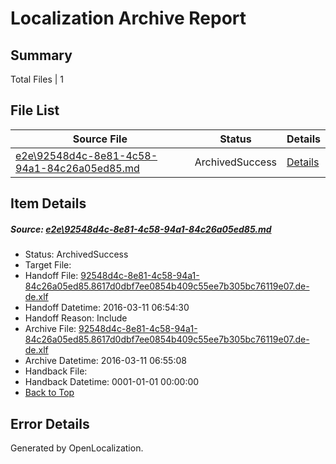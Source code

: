 # <a name='report-top'></a> Localization Archive Report

## Summary
 Total Files | 1

## File List
 Source File | Status | Details 
 ----------- | ------ | ------- 
 [e2e\92548d4c-8e81-4c58-94a1-84c26a05ed85.md](https://github.com/OpenLocalizationTest/oltest/blob/8a6f63b2721396b7fb69481630945c9b864d7798/e2e/92548d4c-8e81-4c58-94a1-84c26a05ed85.md) | ArchivedSuccess | [Details](#4eb59869aa60326a45895d6adaf2e2e7dece7f364)

## Item Details
##### <a name='4eb59869aa60326a45895d6adaf2e2e7dece7f364'></a> Source: [e2e\92548d4c-8e81-4c58-94a1-84c26a05ed85.md](https://github.com/OpenLocalizationTest/oltest/blob/8a6f63b2721396b7fb69481630945c9b864d7798/e2e/92548d4c-8e81-4c58-94a1-84c26a05ed85.md)
* Status: ArchivedSuccess
* Target File: 
* Handoff File: [92548d4c-8e81-4c58-94a1-84c26a05ed85.8617d0dbf7ee0854b409c55ee7b305bc76119e07.de-de.xlf](https://github.com/OpenLocalizationTestOrg/olhandoff/blob/d21b9f9c7be5503e3c3c504ef39ff1990bdfbd37/ol-handoff/OpenLocalizationTestOrg/oltest.de-de/xinjiang/ht/92548d4c-8e81-4c58-94a1-84c26a05ed85.8617d0dbf7ee0854b409c55ee7b305bc76119e07.de-de.xlf)
* Handoff Datetime: 2016-03-11 06:54:30
* Handoff Reason: Include
* Archive File: [92548d4c-8e81-4c58-94a1-84c26a05ed85.8617d0dbf7ee0854b409c55ee7b305bc76119e07.de-de.xlf](https://github.com/OpenLocalizationTestOrg/olhandoff/blob/66dd21e4a803411979c1395a4f6796c7b4860cd2/ol-handoff/OpenLocalizationTestOrg/oltest.de-de/xinjiang/ht/archive/92548d4c-8e81-4c58-94a1-84c26a05ed85.8617d0dbf7ee0854b409c55ee7b305bc76119e07.de-de.xlf)
* Archive Datetime: 2016-03-11 06:55:08
* Handback File: 
* Handback Datetime: 0001-01-01 00:00:00
* [Back to Top](#report-top)


## Error Details

Generated by OpenLocalization.
